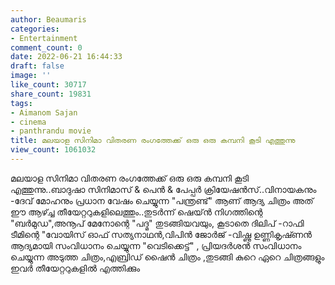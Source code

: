 ```yaml
---
author: Beaumaris
categories:
- Entertainment
comment_count: 0
date: 2022-06-21 16:44:33
draft: false
image: ''
like_count: 30717
share_count: 19831
tags:
- Aimanom Sajan
- cinema
- panthrandu movie
title: മലയാള സിനിമാ വിതരണ രംഗത്തേക്ക്‌ ഒരു ഒരു കമ്പനി കൂടി എത്തുന്നു
view_count: 1061032
---
```


മലയാള സിനിമാ വിതരണ രംഗത്തേക്ക്‌ ഒരു ഒരു കമ്പനി കൂടി എത്തുന്നു..ബാദുഷാ സിനിമാസ് & പെൻ & പേപ്പർ ക്രിയേഷൻസ്..വിനായകനും -ദേവ് മോഹനും പ്രധാന വേഷം ചെയ്യുന്ന "പന്ത്രണ്ട്" ആണ് ആദ്യ ചിത്രം അത് ഈ ആഴ്ച്ച തീയേറ്ററുകളിലെത്തും..തുടർന്ന് ഷെയ്ൻ നിഗത്തിന്റെ "ബർമുഡ",അനൂപ് മേനോന്റെ "പദ്മ" തുടങ്ങിയവയും, കൂടാതെ ദിലിപ് -റാഫി ടീമിന്റെ "വോയിസ് ഓഫ് സത്യനാഥൻ,വിപിൻ ജോർജ് -വിഷ്ണു ഉണ്ണികൃഷ്‍ണൻ ആദ്യമായി സംവിധാനം ചെയ്യുന്ന "വെടിക്കെട്ട്" , പ്രിയദർശൻ സംവിധാനം ചെയ്യുന്ന അടുത്ത ചിത്രം,എബ്രിഡ് ഷൈൻ ചിത്രം ,തുടങ്ങി കുറെ ഏറെ ചിത്രങ്ങളും ഇവർ തീയേറ്ററുകളിൽ എത്തിക്കും
